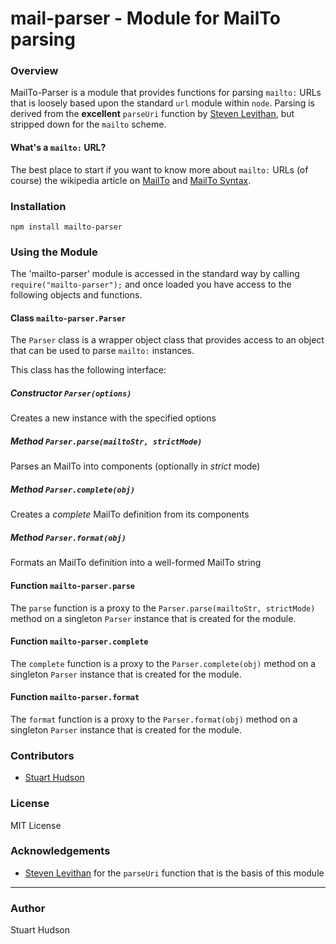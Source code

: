 mail-parser - Module for MailTo parsing
===========

### Overview

MailTo-Parser is a module that provides functions for parsing `mailto:` URLs that is loosely based upon the standard
`url` module within `node`.  Parsing is derived from the **excellent** `parseUri` function by
[Steven Levithan](http://stevenlevithan.com), but stripped down for the `mailto` scheme.

#### What's a `mailto:` URL?

The best place to start if you want to know more about `mailto:` URLs (of course) the wikipedia article on
[MailTo](http://en.wikipedia.org/wiki/Mailto) and [MailTo Syntax](http://www.ianr.unl.edu/internet/mailto.html).

### Installation
	npm install mailto-parser

### Using the Module
The 'mailto-parser' module is accessed in the standard way by calling `require("mailto-parser");` and once loaded
you have access to the following objects and functions.

#### Class `mailto-parser.Parser`
The `Parser` class is a wrapper object class that provides access to an object that can be
used to parse `mailto:` instances.

This class has the following interface:

##### Constructor `Parser(options)`
Creates a new instance with the specified options

##### Method `Parser.parse(mailtoStr, strictMode)`
Parses an MailTo into components (optionally in *strict* mode)

##### Method `Parser.complete(obj)`
Creates a *complete* MailTo definition from its components

##### Method `Parser.format(obj)`
Formats an MailTo definition into a well-formed MailTo string

#### Function `mailto-parser.parse`
The `parse` function is a proxy to the `Parser.parse(mailtoStr, strictMode)` method on a singleton `Parser`
instance that is created for the module.

#### Function `mailto-parser.complete`
The `complete` function is a proxy to the `Parser.complete(obj)` method on a singleton `Parser`
instance that is created for the module.

#### Function `mailto-parser.format`
The `format` function is a proxy to the `Parser.format(obj)` method on a singleton `Parser`
instance that is created for the module.

### Contributors
- [Stuart Hudson](https://github.com/goulash1971)

### License
MIT License

### Acknowledgements
- [Steven Levithan](http://stevenlevithan.com) for the `parseUri` function that is the basis of this module

---
### Author
Stuart Hudson		 
